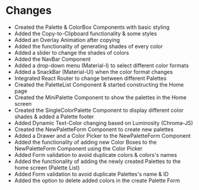 # **Changes**

- Created the Palette & ColorBox Components with basic styling
- Added the Copy-to-Clipboard functionality & some styles
- Added an Overlay Animation after copying
- Added the functionality of generating shades of every color
- Added a slider to change the shades of colors
- Added the NavBar Component
- Added a drop-down menu (Material-I) to select different color formats
- Added a SnackBar (Material-UI) when the color format changes
- Integrated React Router to change between different Palettes
- Created the PaletteList Component & started constructing the Home page
- Created the MiniPalette Component to show the palettes in the Home screen
- Created the SingleColorPalette Component to display different color shades & added a Palette footer
- Added Dynamic Text-Color changing based on Luminosity (Chroma-JS)
- Created the NewPaletteForm Component to create new palettes
- Added a Drawer and a Color Picker to the NewPaletteForm Component
- Added the functionality of adding new Color Boxes to the NewPaletteForm Component using the Color Picker
- Added Form validation to avoid duplicate colors & colors's names
- Added the functionality of adding the newly created Palettes to the home screen (Palette List)
- Added Form validation to avoid duplicate Palettes's name & ID
- Added the option to delete added colors in the create Palette Form
